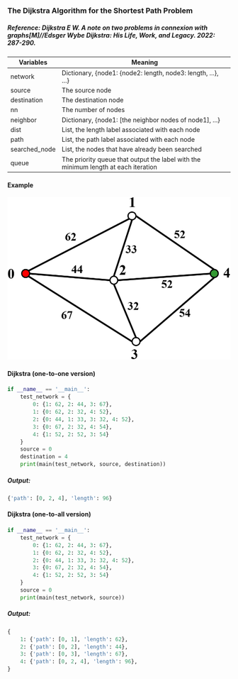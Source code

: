 ### The Dijkstra Algorithm for the Shortest Path Problem

##### Reference: Dijkstra E W. A note on two problems in connexion with graphs[M]//Edsger Wybe Dijkstra: His Life, Work, and Legacy. 2022: 287-290.

| Variables     | Meaning                                                      |
| ------------- | ------------------------------------------------------------ |
| network       | Dictionary, {node1: {node2: length, node3: length, ...}, ...} |
| source        | The source node                                              |
| destination   | The destination node                                         |
| nn            | The number of nodes                                          |
| neighbor      | Dictionary, {node1: [the neighbor nodes of node1], ...}      |
| dist          | List, the length label associated with each node             |
| path          | List, the path label associated with each node               |
| searched_node | List, the nodes that have already been searched              |
| queue         | The priority queue that output the label with the minimum length at each iteration |

#### Example

![image](https://github.com/Xavier-MaYiMing/The-Dijkstra-algorithm-for-the-shortest-path-problem/blob/main/SPP_example.png)

#### Dijkstra (one-to-one version)

```python
if __name__ == '__main__':
    test_network = {
        0: {1: 62, 2: 44, 3: 67},
        1: {0: 62, 2: 32, 4: 52},
        2: {0: 44, 1: 33, 3: 32, 4: 52},
        3: {0: 67, 2: 32, 4: 54},
        4: {1: 52, 2: 52, 3: 54}
    }
    source = 0
    destination = 4
    print(main(test_network, source, destination))
```

##### Output: 

```python
{'path': [0, 2, 4], 'length': 96}
```



#### Dijkstra (one-to-all version)

```python
if __name__ == '__main__':
    test_network = {
        0: {1: 62, 2: 44, 3: 67},
        1: {0: 62, 2: 32, 4: 52},
        2: {0: 44, 1: 33, 3: 32, 4: 52},
        3: {0: 67, 2: 32, 4: 54},
        4: {1: 52, 2: 52, 3: 54}
    }
    source = 0
    print(main(test_network, source))
```

##### Output: 

```python
{
    1: {'path': [0, 1], 'length': 62}, 
    2: {'path': [0, 2], 'length': 44}, 
    3: {'path': [0, 3], 'length': 67}, 
    4: {'path': [0, 2, 4], 'length': 96},
}
```

